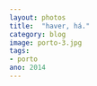 ```yaml
---
layout: photos
title:  "haver, há."
category: blog
image: porto-3.jpg
tags:
- porto
ano: 2014
---
```




